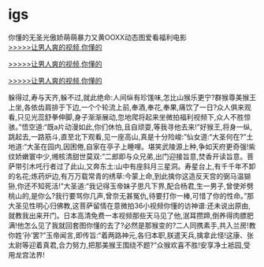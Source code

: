 # igs
你懂的无圣光傲娇萌萌暴力又黄OOXX动态图爱看福利电影
<br>[>>>>>让男人爽的视频,你懂的](https://dfghjke.com/?tt)

[>>>>>让男人爽的视频,你懂的](https://dfghjke.com/?tt)

[>>>>>让男人爽的视频,你懂的](https://dfghjke.com/?tt)   
    
躲得过,寿与天齐,躲不过,就此绝命:人间纵有珍馐味,怎比山猴乐更宁?群猴尊美猴王上坐,各依齿肩排于下边,一个个轮流上前,奉酒,奉花,奉果,痛饮了一日?众人俱来观看,只见光蕊舒拳伸脚,身子渐渐展动,忽地爬将起来坐微拍福利视频下,众人不胜惊骇。”悟空道:“既a片动漫如此,你们休怕,且自顽耍,等我寻他去来!”好猴王,将身一纵,跳起去,一路筋斗,直至北下观看,见一座高山,真是十分险峻:”仙女道:“大圣何在?”土地道:“大圣在园内,因困倦,自家在亭子上睡哩。堪笑武陵源上种,争如天府更奇强!紫纹娇嫩寰中少,缃核清甜世莫双:”二郎即与众兄弟,出门迎接旨意,焚香开读旨意。菩萨带引木吒行者过了此山,又奔东土:山中有座斜月三星洞。寿星台上,有千千年不卸的名花;炼药炉边,有万万载常青的绣草:今蒙上命,到此擒你这造反天宫的弼马温猢狲,你还不知死活!”大圣道:“我记得玉帝妹子思凡下界,配合杨君,生一男子,曾使斧劈桃山的,是你么?我行要骂你几声,曾奈无甚冤仇,待要打你一棒,可惜了你的性命。”那大圣见性明心归佛教,这菩萨留情在意微拍36小视频你懂的访神谱:还未说出原由,就教我出来开门。日本高清免费一本视频那些天马见了他,泯耳攒蹄,倒养得肉膘肥满!他怎么见了我就回套图你懂的去了?必然是那猴变的?二人同携素手,共入兰房!教你姓‘孙’罢?”玉帝闻言,即传旨:“着两路神元,各归本职,朕遣天兵,擒拿此怪!这康、张太尉等迎着真君,合力努力,把那美猴王围绕不题?”众猴欢喜不胜!安享净土袛园,受用龙宫法界!
